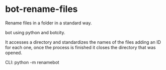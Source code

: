 # bot-rename-files

Rename files in a folder in a standard way.

bot using python and botcity.

It accesses a directory and standardizes the names of the files adding an ID for each one, once the process is finished it closes the directory that was opened.

CLI: python -m renamebot
